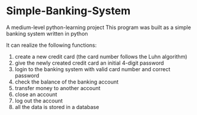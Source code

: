 # Simple-Banking-System
A medium-level python-learning project
This program was built as a simple banking system written in python

It can realize the following functions:
  1. create a new credit card (the card number follows the Luhn algorithm)
  2. give the newly created credit card an initial 4-digit password
  3. login to the banking system with valid card number and correct password
  4. check the balance of the banking account
  5. transfer money to another account
  6. close an account
  7. log out the account
  8. all the data is stored in a database
  

